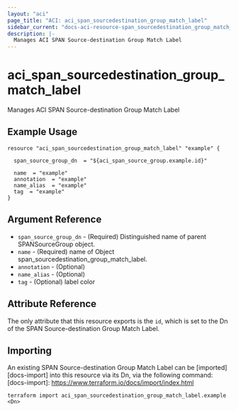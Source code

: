 ```yaml
---
layout: "aci"
page_title: "ACI: aci_span_sourcedestination_group_match_label"
sidebar_current: "docs-aci-resource-span_sourcedestination_group_match_label"
description: |-
  Manages ACI SPAN Source-destination Group Match Label
---
```


# aci_span_sourcedestination_group_match_label #
Manages ACI SPAN Source-destination Group Match Label

## Example Usage ##

```hcl
resource "aci_span_sourcedestination_group_match_label" "example" {

  span_source_group_dn  = "${aci_span_source_group.example.id}"

  name  = "example"
  annotation  = "example"
  name_alias  = "example"
  tag  = "example"
}
```
## Argument Reference ##
* `span_source_group_dn` - (Required) Distinguished name of parent SPANSourceGroup object.
* `name` - (Required) name of Object span_sourcedestination_group_match_label.
* `annotation` - (Optional) 
* `name_alias` - (Optional) 
* `tag` - (Optional) label color



## Attribute Reference

The only attribute that this resource exports is the `id`, which is set to the
Dn of the SPAN Source-destination Group Match Label.

## Importing ##

An existing SPAN Source-destination Group Match Label can be [imported][docs-import] into this resource via its Dn, via the following command:
[docs-import]: https://www.terraform.io/docs/import/index.html


```
terraform import aci_span_sourcedestination_group_match_label.example <Dn>
```